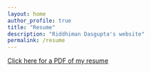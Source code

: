 ```yaml
---
layout: home
author_profile: true
title: "Resume" 
description: "Riddhiman Dasgupta's website"
permalink: /resume
---
```


[Click here for a PDF of my resume](/assets/docs/riddhiman-dasgupta-resume.pdf)

